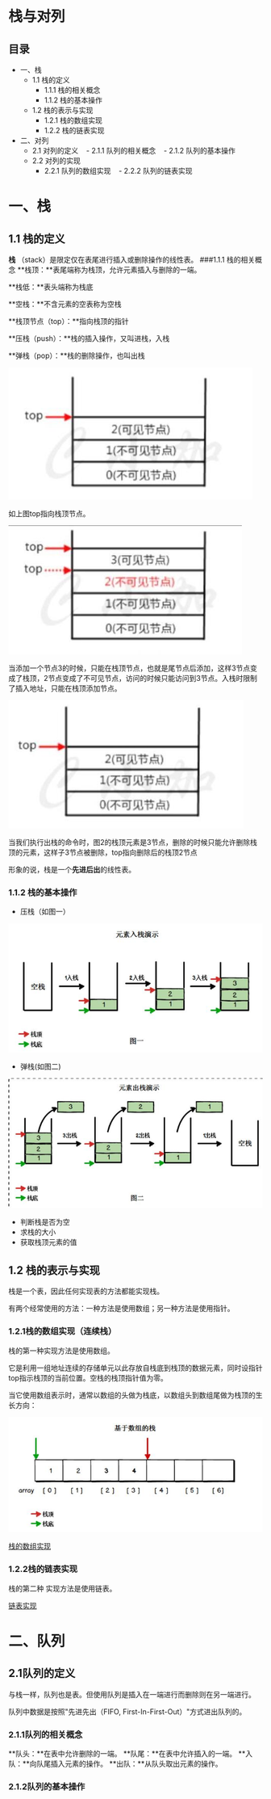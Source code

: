 # 栈与对列


## 目录
- 一、栈
  - 1.1 栈的定义
  	- 1.1.1 栈的相关概念
  	- 1.1.2 栈的基本操作 
  - 1.2 栈的表示与实现
  	- 1.2.1 栈的数组实现
  	- 1.2.2 栈的链表实现	 
- 二、对列
  - 2.1 对列的定义
    - 2.1.1 队列的相关概念
    - 2.1.2 队列的基本操作
  - 2.2 对列的实现
    - 2.2.1 队列的数组实现
    - 2.2.2 队列的链表实现

# 一、栈
## 1.1 栈的定义
**栈** （stack）是限定仅在表尾进行插入或删除操作的线性表。
###1.1.1 栈的相关概念
**栈顶：**表尾端称为栈顶，允许元素插入与删除的一端。

**栈低：**表头端称为栈底

**空栈：**不含元素的空表称为空栈

**栈顶节点（top）：**指向栈顶的指针

**压栈（push）：**栈的插入操作，又叫进栈，入栈

**弹栈（pop）：**栈的删除操作，也叫出栈

 ![](https://github.com/jvshwang/Linux-Basics/blob/master/doc/img/stark_and_queue/1.jpg)

如上图top指向栈顶节点。

 ![](https://github.com/jvshwang/Linux-Basics/blob/master/doc/img/stark_and_queue/2.jpg)

当添加一个节点3的时候，只能在栈顶节点，也就是尾节点后添加，这样3节点变成了栈顶，2节点变成了不可见节点，访问的时候只能访问到3节点。入栈时限制了插入地址，只能在栈顶添加节点。

 ![](https://github.com/jvshwang/Linux-Basics/blob/master/doc/img/stark_and_queue/3.jpg)

当我们执行出栈的命令时，图2的栈顶元素是3节点，删除的时候只能允许删除栈顶的元素，这样子3节点被删除，top指向删除后的栈顶2节点

形象的说，栈是一个**先进后出**的线性表。

### 1.1.2 栈的基本操作
- 压栈（如图一）

![](https://github.com/jvshwang/Linux-Basics/blob/master/doc/img/stark_and_queue/1.1.jpg)

- 弹栈(如图二)

![](https://github.com/jvshwang/Linux-Basics/blob/master/doc/img/stark_and_queue/21.2.jpg)

- 判断栈是否为空
- 求栈的大小
- 获取栈顶元素的值


## 1.2 栈的表示与实现
栈是一个表，因此任何实现表的方法都能实现栈。

有两个经常使用的方法：一种方法是使用数组；另一种方法是使用指针。

### 1.2.1栈的数组实现（连续栈）
栈的第一种实现方法是使用数组。

它是利用一组地址连续的存储单元以此存放自栈底到栈顶的数据元素，同时设指针top指示栈顶的当前位置。空栈的栈顶指针值为零。

当它使用数组表示时，通常以数组的头做为栈底，以数组头到数组尾做为栈顶的生长方向：

![](https://github.com/jvshwang/Linux-Basics/blob/master/doc/img/stark_and_queue/3.1.jpg)

[栈的数组实现](https://github.com/jvshwang/Linux-Basics/blob/master/src/stack/arr_stack.c)

### 1.2.2栈的链表实现 
栈的第二种 实现方法是使用链表。

[链表实现](https://github.com/jvshwang/Linux-Basics/blob/master/src/stack/l_stack.c)

# 二、队列

## 2.1队列的定义
与栈一样，队列也是表。但使用队列是插入在一端进行而删除则在另一端进行。

队列中数据是按照"先进先出（FIFO, First-In-First-Out）"方式进出队列的。

### 2.1.1队列的相关概念
**队头：**在表中允许删除的一端。
**队尾：**在表中允许插入的一端。
**入队：**向队尾插入元素的操作。
**出队：**从队头取出元素的操作。

### 2.1.2队列的基本操作
